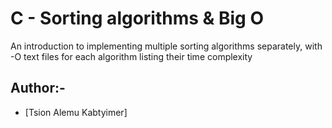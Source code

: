 # C - Sorting algorithms & Big O


An introduction to implementing multiple sorting algorithms separately, with -O text files for each algorithm listing their time complexity

## Author:- 

* [Tsion Alemu Kabtyimer]

